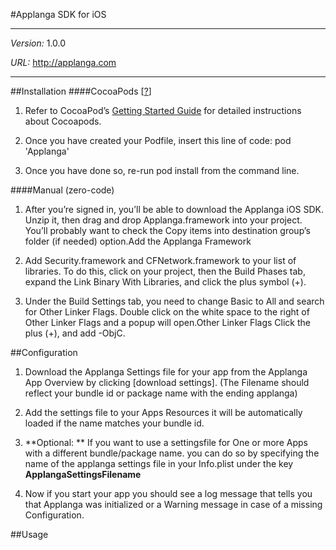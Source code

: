 #Applanga SDK for iOS
***
*Version:* 1.0.0

*URL:* <http://applanga.com> 
***

##Installation
####CocoaPods [[?](http://cocoapods.org)]

1. Refer to CocoaPod’s [Getting Started Guide](http://cocoapods.org/#getstarted) for detailed instructions about Cocoapods.

2. Once you have created your Podfile, insert this line of code: pod 'Applanga'

3. Once you have done so, re-run pod install from the command line.
	
####Manual (zero-code)

1. After you’re signed in, you’ll be able to download the Applanga iOS SDK. Unzip it, then drag and drop Applanga.framework into your project. You’ll probably want to check the Copy items into destination group’s folder (if needed) option.Add the Applanga Framework

2. Add Security.framework and CFNetwork.framework to your list of libraries. To do this, click on your project, then the Build Phases tab, expand the Link Binary With Libraries, and click the plus symbol (+).

3. Under the Build Settings tab, you need to change Basic to All and search for Other Linker Flags. Double click on the white space to the right of Other Linker Flags and a popup will open.Other Linker Flags Click the plus (+), and add -ObjC. 
 
##Configuration
1. Download the Applanga Settings file for your app from the Applanga App Overview by clicking [download settings]. (The Filename should reflect your bundle id or package name with the ending applanga)
 
2. Add the settings file to your Apps Resources it will be automatically loaded if the name matches your bundle id.

3. **Optional: ** If you want to use a settingsfile for One or more Apps with a different bundle/package name. you can do so by specifying the name of the applanga settings file in your Info.plist under the key **ApplangaSettingsFilename**
 
4. Now if you start your app you should see a log message that tells you that Applanga was initialized or a Warning message in case of a missing Configuration.

##Usage